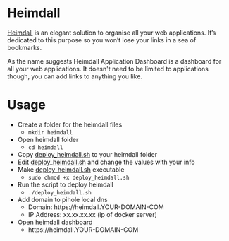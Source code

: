 # Heimdall
[Heimdall⁠](https://github.com/linuxserver/docker-heimdall) is an elegant solution to organise all your web applications. It’s dedicated to this purpose so you won’t lose your links in a sea of bookmarks.

As the name suggests Heimdall Application Dashboard is a dashboard for all your web applications. It doesn't need to be limited to applications though, you can add links to anything you like.

# Usage
+ Create a folder for the heimdall⁠ files 
  + ```mkdir heimdall⁠```
+ Open heimdall⁠ folder
  + ```cd heimdall⁠```
+ Copy [deploy_heimdall⁠.sh](deploy_heimdall.sh) to your heimdall⁠ folder
+ Edit [deploy_heimdall⁠.sh](deploy_heimdall.sh) and change the values with your info
+ Make [deploy_heimdall⁠.sh](deploy_heimdall.sh) executable
  + ```sudo chmod +x deploy_heimdall⁠.sh```
+ Run the script to deploy heimdall⁠
  + ```./deploy_heimdall⁠.sh```
+ Add domain to pihole local dns
  + Domain: https://heimdall⁠.YOUR-DOMAIN-COM
  + IP Address: xx.xx.xx.xx (ip of docker server)
+ Open heimdall⁠ dashboard
  + https://heimdall⁠.YOUR-DOMAIN-COM
